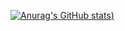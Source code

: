 [![Anurag's GitHub stats](https://github-readme-stats.vercel.app/api?username=Roykesydon&theme=tokyonight))](https://github.com/anuraghazra/github-readme-stats)
